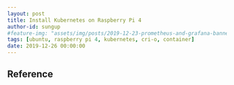 ```yaml
---
layout: post
title: Install Kubernetes on Raspberry Pi 4
author-id: sungup
#feature-img: "assets/img/posts/2019-12-23-prometheus-and-grafana-banner.jpeg"
tags: [ubuntu, raspberry pi 4, kubernetes, cri-o, container]
date: 2019-12-26 00:00:00
---
```


## Reference

[How to gracefully remove a node from Kubernetes?]: https://stackoverflow.com/questions/35757620/how-to-gracefully-remove-a-node-from-kubernetes
